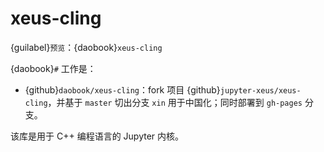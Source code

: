 # xeus-cling

{guilabel}`预览`：{daobook}`xeus-cling`

{daobook}`#` 工作是：

- {github}`daobook/xeus-cling`：fork 项目 {github}`jupyter-xeus/xeus-cling`，并基于 `master` 切出分支 `xin` 用于中国化；同时部署到 `gh-pages` 分支。

该库是用于 C++ 编程语言的 Jupyter 内核。
